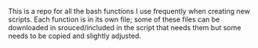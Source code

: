 This is a repo for all the bash functions I use frequently when creating new scripts.
Each function is in its own file; some of these files can be downloaded in srouced/included
in the script that needs them but some needs to be copied and slightly adjusted.
